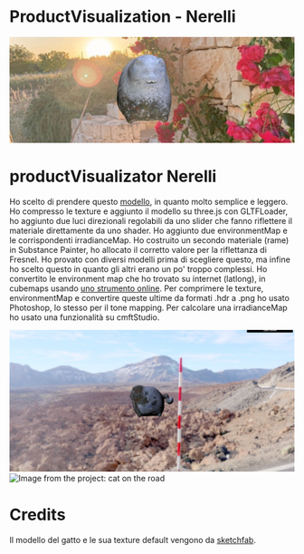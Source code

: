 # ProductVisualization - Nerelli

![Image from the project: there's a cat, developed in three.js](images/gatto.jpg)

# productVisualizator Nerelli

Ho scelto di prendere questo <a href="https://sketchfab.com/3d-models/cat-statue-4f32fb314d5246babd75994e5894796e">modello</a>, in quanto molto semplice e leggero.
Ho compresso le texture e aggiunto il modello su three.js con GLTFLoader, ho aggiunto due luci direzionali regolabili da uno slider che fanno riflettere il materiale direttamente da uno shader. Ho aggiunto due environmentMap e le corrispondenti irradianceMap.
Ho costruito un secondo materiale (rame) in Substance Painter, ho allocato il corretto valore per la riflettanza di Fresnel.
Ho provato con diversi modelli prima di scegliere questo, ma infine ho scelto questo in quanto gli altri erano un po' troppo complessi.
Ho convertito le environment map che ho trovato su internet (latlong), in cubemaps usando <a href="https://jaxry.github.io/panorama-to-cubemap/">uno strumento online</a>.
Per comprimere le texture, environmentMap e convertire queste ultime da formati .hdr a .png ho usato Photoshop, lo stesso per il tone mapping. Per calcolare una irradianceMap ho usato una funzionalità su cmftStudio.

![Image from the project: cat on the road](images/gatto-strada.jpg)
![Image from the project: cat on the road](images/gatto-piazza.jpg)
# Credits
Il modello del gatto e le sua texture default vengono da <a href="https://sketchfab.com/3d-models/cat-statue-4f32fb314d5246babd75994e5894796e">sketchfab</a>.